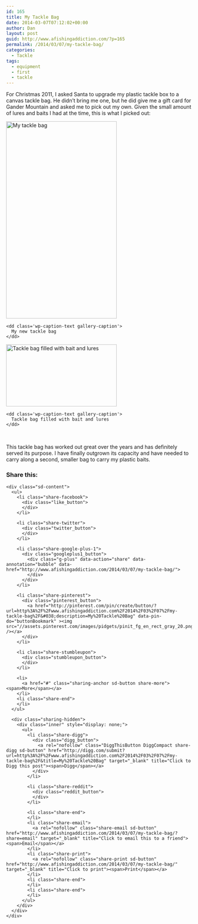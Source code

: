 ```yaml
---
id: 165
title: My Tackle Bag
date: 2014-03-07T07:12:02+00:00
author: Dan
layout: post
guid: http://www.afishingaddiction.com/?p=165
permalink: /2014/03/07/my-tackle-bag/
categories:
  - Tackle
tags:
  - equipment
  - first
  - tackle
---
```

For Christmas 2011, I asked Santa to upgrade my plastic tackle box to a canvas tackle bag. He didn&#8217;t bring me one, but he did give me a gift card for Gander Mountain and asked me to pick out my own. Given the small amount of lures and baits I had at the time, this is what I picked out:

<div id='gallery-5' class='gallery galleryid-165 gallery-columns-2 gallery-size-responsive-300'>
  <dl class='gallery-item'>
    <dt class='gallery-icon portrait'>
      <a href='http://www.afishingaddiction.com/wp-content/uploads/sites/3/2014/03/wpid-2012-01-22_19-49-17_479-e1393870349258.jpg' rel="lightbox[gallery-5]"><img width="300" height="534" src="http://www.afishingaddiction.com/wp-content/uploads/sites/3/2014/03/wpid-2012-01-22_19-49-17_479-e1393870349258.jpg" class="attachment-responsive-300" alt="My tackle bag" /></a>
    </dt>
    
    <dd class='wp-caption-text gallery-caption'>
      My new tackle bag
    </dd>
  </dl>
  
  <dl class='gallery-item'>
    <dt class='gallery-icon landscape'>
      <a href='http://www.afishingaddiction.com/wp-content/uploads/sites/3/2014/03/wpid-2012-01-22_19-57-39_667.jpg' rel="lightbox[gallery-5]"><img width="300" height="168" src="http://www.afishingaddiction.com/wp-content/uploads/sites/3/2014/03/wpid-2012-01-22_19-57-39_667.jpg" class="attachment-responsive-300" alt="Tackle bag filled with bait and lures" /></a>
    </dt>
    
    <dd class='wp-caption-text gallery-caption'>
      Tackle bag filled with bait and lures
    </dd>
  </dl>
  
  <br style="clear: both" />
</div>

This tackle bag has worked out great over the years and has definitely served its purpose. I have finally outgrown its capacity and have needed to carry along a second, smaller bag to carry my plastic baits.

<div class="sharedaddy sd-sharing-enabled">
  <div class="robots-nocontent sd-block sd-social sd-social-official sd-sharing">
    <h3 class="sd-title">
      Share this:
    </h3>
    
    <div class="sd-content">
      <ul>
        <li class="share-facebook">
          <div class="like_button">
          </div>
        </li>
        
        <li class="share-twitter">
          <div class="twitter_button">
          </div>
        </li>
        
        <li class="share-google-plus-1">
          <div class="googleplus1_button">
            <div class="g-plus" data-action="share" data-annotation="bubble" data-href="http://www.afishingaddiction.com/2014/03/07/my-tackle-bag/">
            </div>
          </div>
        </li>
        
        <li class="share-pinterest">
          <div class="pinterest_button">
            <a href="http://pinterest.com/pin/create/button/?url=http%3A%2F%2Fwww.afishingaddiction.com%2F2014%2F03%2F07%2Fmy-tackle-bag%2F&#038;description=My%20Tackle%20Bag" data-pin-do="buttonBookmark" ><img src="//assets.pinterest.com/images/pidgets/pinit_fg_en_rect_gray_20.png" /></a>
          </div>
        </li>
        
        <li class="share-stumbleupon">
          <div class="stumbleupon_button">
          </div>
        </li>
        
        <li>
          <a href="#" class="sharing-anchor sd-button share-more"><span>More</span></a>
        </li>
        <li class="share-end">
        </li>
      </ul>
      
      <div class="sharing-hidden">
        <div class="inner" style="display: none;">
          <ul>
            <li class="share-digg">
              <div class="digg_button">
                <a rel="nofollow" class="DiggThisButton DiggCompact share-digg sd-button" href="http://digg.com/submit?url=http%3A%2F%2Fwww.afishingaddiction.com%2F2014%2F03%2F07%2Fmy-tackle-bag%2F&title=My%20Tackle%20Bag" target="_blank" title="Click to Digg this post"><span>Digg</span></a>
              </div>
            </li>
            
            <li class="share-reddit">
              <div class="reddit_button">
              </div>
            </li>
            
            <li class="share-end">
            </li>
            <li class="share-email">
              <a rel="nofollow" class="share-email sd-button" href="http://www.afishingaddiction.com/2014/03/07/my-tackle-bag/?share=email" target="_blank" title="Click to email this to a friend"><span>Email</span></a>
            </li>
            <li class="share-print">
              <a rel="nofollow" class="share-print sd-button" href="http://www.afishingaddiction.com/2014/03/07/my-tackle-bag/" target="_blank" title="Click to print"><span>Print</span></a>
            </li>
            <li class="share-end">
            </li>
            <li class="share-end">
            </li>
          </ul>
        </div>
      </div>
    </div>
  </div>
</div>